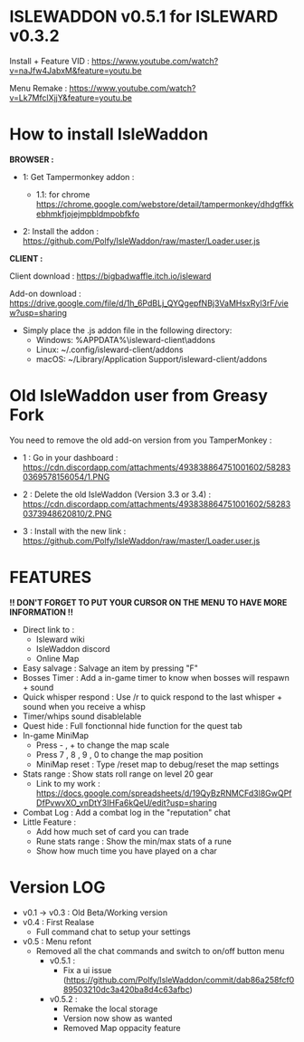 # ISLEWADDON v0.5.1 for ISLEWARD v0.3.2
Install + Feature VID :  https://www.youtube.com/watch?v=naJfw4JabxM&feature=youtu.be

Menu Remake : https://www.youtube.com/watch?v=Lk7MfclXjjY&feature=youtu.be

# How to install IsleWaddon
  **BROWSER :**

- 1: Get Tampermonkey addon :

  - 1.1: for chrome https://chrome.google.com/webstore/detail/tampermonkey/dhdgffkkebhmkfjojejmpbldmpobfkfo

- 2: Install the addon : https://github.com/Polfy/IsleWaddon/raw/master/Loader.user.js

 
 **CLIENT :**
  
Client download : https://bigbadwaffle.itch.io/isleward

Add-on download : https://drive.google.com/file/d/1h_6PdBLj_QYQgepfNBj3VaMHsxRyl3rF/view?usp=sharing

* Simply place the .js addon file in the following directory:
    * Windows: %APPDATA%\isleward-client\addons
    * Linux: ~/.config/isleward-client/addons
    * macOS: ~/Library/Application Support/isleward-client/addons

# Old IsleWaddon user from Greasy Fork

You need to remove the old add-on version from you TamperMonkey :

- 1 : Go in your dashboard : https://cdn.discordapp.com/attachments/493838864751001602/582830369578156054/1.PNG

- 2 : Delete the old IsleWaddon (Version 3.3 or 3.4) : https://cdn.discordapp.com/attachments/493838864751001602/582830373948620810/2.PNG

- 3 : Install with the new link : https://github.com/Polfy/IsleWaddon/raw/master/Loader.user.js

# FEATURES

**!! DON'T FORGET TO PUT YOUR CURSOR ON THE MENU TO HAVE MORE INFORMATION !!**

- Direct link to :
  - Isleward wiki
  - IsleWaddon discord
  - Online Map
- Easy salvage : Salvage an item by pressing "F"
- Bosses Timer : Add a in-game timer to know when bosses will respawn + sound
- Quick whisper respond : Use /r to quick respond to the last whisper + sound when you receive a whisp
- Timer/whips sound disablelable
- Quest hide : Full fonctionnal hide function for the quest tab
- In-game MiniMap
  - Press - , + to change the map scale
  - Press 7 , 8 , 9 , 0 to change the map position
  - MiniMap reset : Type /reset map to debug/reset the map settings
- Stats range : Show stats roll range on level 20 gear
  - Link to my work : https://docs.google.com/spreadsheets/d/19QyBzRNMCFd3l8GwQPfDfPvwvXO_vnDtY3IHFa6kQeU/edit?usp=sharing
- Combat Log : Add a combat log in the "reputation" chat
- Little Feature :
  - Add how much set of card you can trade
  - Rune stats range : Show the min/max stats of a rune
  - Show how much time you have played on a char

# Version LOG

- v0.1 -> v0.3 : Old Beta/Working version
- v0.4 : First Realase
  - Full command chat to setup your settings
- v0.5 : Menu refont
  - Removed all the chat commands and switch to on/off button menu
    - v0.5.1 : 
      - Fix a ui issue (https://github.com/Polfy/IsleWaddon/commit/dab86a258fcf089503210dc3a420ba8d4c63afbc)
    - v0.5.2 :
      - Remake the local storage
      - Version now show as wanted
      - Removed Map oppacity feature
